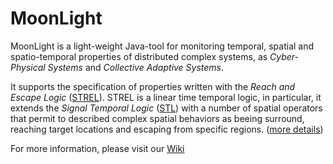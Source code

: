 # MoonLight
MoonLight is a light-weight Java-tool for monitoring temporal, spatial and spatio-temporal properties of distributed complex systems, as *Cyber-Physical Systems* and *Collective Adaptive Systems*.

It supports the specification of properties written with the *Reach and Escape Logic* ([STREL](https://dl.acm.org/citation.cfm?id=3127050)). STREL is a linear time temporal logic, in particular, it extends the *Signal Temporal Logic*
 ([STL](https://link.springer.com/chapter/10.1007/978-3-642-15297-9_9)) with a number of spatial operators that permit to described complex spatial behaviors as beeing surround, reaching  target locations and escaping from specific regions. 
([more details]())
<!-- The monitoring procedure is done with respect a single spatio-temporal trajecotry. Given a spatial configuration, a trajectory and a property the tool returns a spatio-temporal signal that describes the satisfaction of the property in each location and at each time.
The tool supports two type of semantics (satisfaction), the Boolean and the quantitative semantics.
Choosing the Boolean semantics the tool returns a Boolean satisfaction signal, that tells at each time in each location if the trajectory satisfies or not the property, choosing instead the Quantitative semantics the tool returns a real-value signal that corresponds to the value of satisfaction of the property.
-->

For more information, please visit our [Wiki](https://github.com/MoonLightSuite/MoonLight/wiki) 
